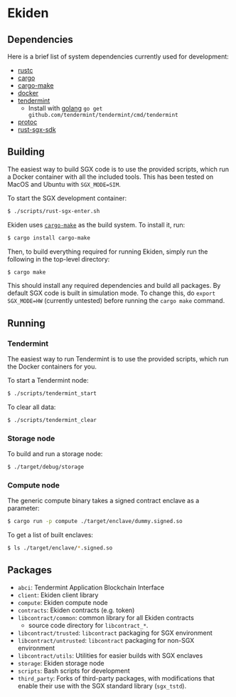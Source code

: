 # Ekiden

## Dependencies

Here is a brief list of system dependencies currently used for development:
- [rustc](https://www.rust-lang.org/en-US/)
- [cargo](http://doc.crates.io/)
- [cargo-make](https://crates.io/crates/cargo-make)
- [docker](https://www.docker.com/)
- [tendermint](https://www.tendermint.com/)
  - Install with [golang](https://golang.org/) `go get github.com/tendermint/tendermint/cmd/tendermint`
- [protoc](https://github.com/google/protobuf/releases)
- [rust-sgx-sdk](https://github.com/baidu/rust-sgx-sdk)

## Building

The easiest way to build SGX code is to use the provided scripts, which run a Docker
container with all the included tools. This has been tested on MacOS and Ubuntu with `SGX_MODE=SIM`.

To start the SGX development container:
```bash
$ ./scripts/rust-sgx-enter.sh
```

Ekiden uses [`cargo-make`](https://crates.io/crates/cargo-make) as the build system. To install it,
run:
```bash
$ cargo install cargo-make
```

Then, to build everything required for running Ekiden, simply run the following in the top-level
directory:
```bash
$ cargo make
```

This should install any required dependencies and build all packages. By default SGX code is
built in simulation mode. To change this, do `export SGX_MODE=HW` (currently untested) before
running the `cargo make` command.

## Running

### Tendermint

The easiest way to run Tendermint is to use the provided scripts, which run the Docker
containers for you.

To start a Tendermint node:
```bash
$ ./scripts/tendermint_start
```

To clear all data:
```bash
$ ./scripts/tendermint_clear
```

### Storage node

To build and run a storage node:
```bash
$ ./target/debug/storage
```

### Compute node

The generic compute binary takes a signed contract enclave as a parameter:
```bash
$ cargo run -p compute ./target/enclave/dummy.signed.so
```

To get a list of built enclaves:
```bash
$ ls ./target/enclave/*.signed.so
```

## Packages
- `abci`: Tendermint Application Blockchain Interface
- `client`: Ekiden client library
- `compute`: Ekiden compute node
- `contracts`: Ekiden contracts (e.g. token)
- `libcontract/common`: common library for all Ekiden contracts
  - source code directory for `libcontract_*`.
- `libcontract/trusted`: `libcontract` packaging for SGX environment
- `libcontract/untrusted`: `libcontract` packaging for non-SGX environment
- `libcontract/utils`: Utilities for easier builds with SGX enclaves
- `storage`: Ekiden storage node
- `scripts`: Bash scripts for development
- `third_party`: Forks of third-party packages, with modifications that enable their use with the SGX standard library (`sgx_tstd`).
